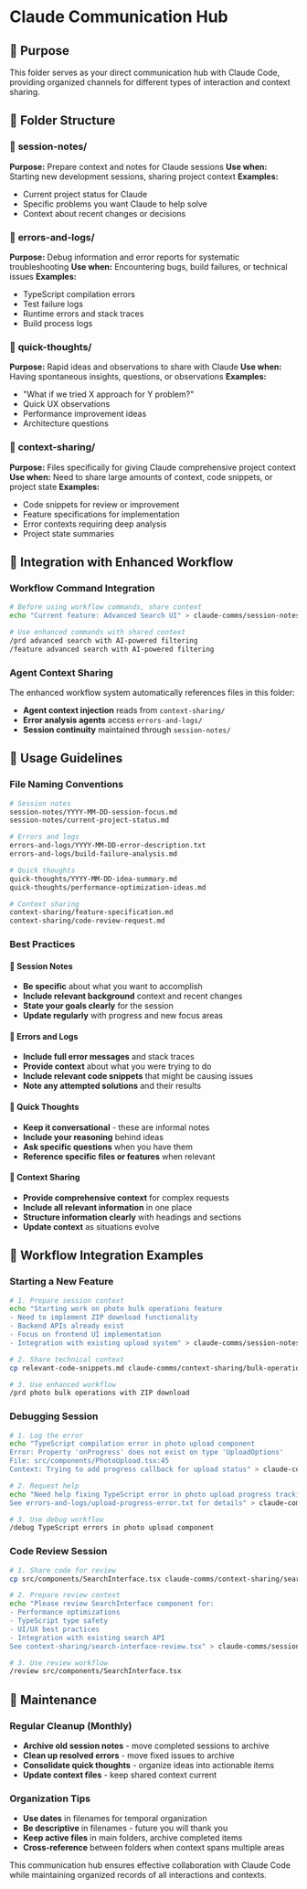 # Claude Communication Hub

## 📡 Purpose

This folder serves as your direct communication hub with Claude Code, providing organized channels for different types of interaction and context sharing.

## 📁 Folder Structure

### 📝 **session-notes/**
**Purpose:** Prepare context and notes for Claude sessions
**Use when:** Starting new development sessions, sharing project context
**Examples:**
- Current project status for Claude
- Specific problems you want Claude to help solve
- Context about recent changes or decisions

### 🐛 **errors-and-logs/**
**Purpose:** Debug information and error reports for systematic troubleshooting
**Use when:** Encountering bugs, build failures, or technical issues
**Examples:**
- TypeScript compilation errors
- Test failure logs
- Runtime errors and stack traces
- Build process logs

### 💭 **quick-thoughts/**
**Purpose:** Rapid ideas and observations to share with Claude
**Use when:** Having spontaneous insights, questions, or observations
**Examples:**
- "What if we tried X approach for Y problem?"
- Quick UX observations
- Performance improvement ideas
- Architecture questions

### 🔄 **context-sharing/**
**Purpose:** Files specifically for giving Claude comprehensive project context
**Use when:** Need to share large amounts of context, code snippets, or project state
**Examples:**
- Code snippets for review or improvement
- Feature specifications for implementation
- Error contexts requiring deep analysis
- Project state summaries

## 🎯 Integration with Enhanced Workflow

### Workflow Command Integration
```bash
# Before using workflow commands, share context
echo "Current feature: Advanced Search UI" > claude-comms/session-notes/current-focus.md

# Use enhanced commands with shared context
/prd advanced search with AI-powered filtering
/feature advanced search with AI-powered filtering
```

### Agent Context Sharing
The enhanced workflow system automatically references files in this folder:
- **Agent context injection** reads from `context-sharing/`
- **Error analysis agents** access `errors-and-logs/`
- **Session continuity** maintained through `session-notes/`

## 📝 Usage Guidelines

### File Naming Conventions
```bash
# Session notes
session-notes/YYYY-MM-DD-session-focus.md
session-notes/current-project-status.md

# Errors and logs  
errors-and-logs/YYYY-MM-DD-error-description.txt
errors-and-logs/build-failure-analysis.md

# Quick thoughts
quick-thoughts/YYYY-MM-DD-idea-summary.md
quick-thoughts/performance-optimization-ideas.md

# Context sharing
context-sharing/feature-specification.md
context-sharing/code-review-request.md
```

### Best Practices

#### 📝 Session Notes
- **Be specific** about what you want to accomplish
- **Include relevant background** context and recent changes
- **State your goals clearly** for the session
- **Update regularly** with progress and new focus areas

#### 🐛 Errors and Logs
- **Include full error messages** and stack traces
- **Provide context** about what you were trying to do
- **Include relevant code snippets** that might be causing issues
- **Note any attempted solutions** and their results

#### 💭 Quick Thoughts
- **Keep it conversational** - these are informal notes
- **Include your reasoning** behind ideas
- **Ask specific questions** when you have them
- **Reference specific files or features** when relevant

#### 🔄 Context Sharing
- **Provide comprehensive context** for complex requests
- **Include all relevant information** in one place
- **Structure information clearly** with headings and sections
- **Update context** as situations evolve

## 🔄 Workflow Integration Examples

### Starting a New Feature
```bash
# 1. Prepare session context
echo "Starting work on photo bulk operations feature
- Need to implement ZIP download functionality
- Backend APIs already exist  
- Focus on frontend UI implementation
- Integration with existing upload system" > claude-comms/session-notes/bulk-operations-focus.md

# 2. Share technical context
cp relevant-code-snippets.md claude-comms/context-sharing/bulk-operations-context.md

# 3. Use enhanced workflow
/prd photo bulk operations with ZIP download
```

### Debugging Session
```bash
# 1. Log the error
echo "TypeScript compilation error in photo upload component
Error: Property 'onProgress' does not exist on type 'UploadOptions'
File: src/components/PhotoUpload.tsx:45
Context: Trying to add progress callback for upload status" > claude-comms/errors-and-logs/upload-progress-error.txt

# 2. Request help
echo "Need help fixing TypeScript error in photo upload progress tracking
See errors-and-logs/upload-progress-error.txt for details" > claude-comms/session-notes/debug-upload-progress.md

# 3. Use debug workflow
/debug TypeScript errors in photo upload component
```

### Code Review Session
```bash
# 1. Share code for review
cp src/components/SearchInterface.tsx claude-comms/context-sharing/search-interface-review.tsx

# 2. Prepare review context
echo "Please review SearchInterface component for:
- Performance optimizations
- TypeScript type safety
- UI/UX best practices
- Integration with existing search API
See context-sharing/search-interface-review.tsx" > claude-comms/session-notes/search-interface-review.md

# 3. Use review workflow
/review src/components/SearchInterface.tsx
```

## 🧹 Maintenance

### Regular Cleanup (Monthly)
- **Archive old session notes** - move completed sessions to archive
- **Clean up resolved errors** - move fixed issues to archive  
- **Consolidate quick thoughts** - organize ideas into actionable items
- **Update context files** - keep shared context current

### Organization Tips
- **Use dates** in filenames for temporal organization
- **Be descriptive** in filenames - future you will thank you
- **Keep active files** in main folders, archive completed items
- **Cross-reference** between folders when context spans multiple areas

This communication hub ensures effective collaboration with Claude Code while maintaining organized records of all interactions and contexts.